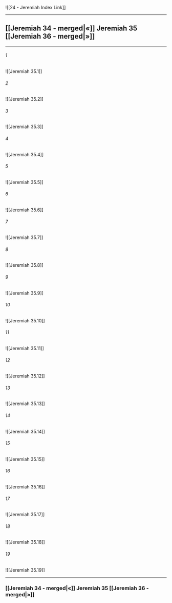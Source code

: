 ![[24 - Jeremiah Index Link]]

---
##  [[Jeremiah 34 - merged|«]] Jeremiah 35 [[Jeremiah 36 - merged|»]]

---

###### 1
![[Jeremiah 35.1]] 

###### 2
![[Jeremiah 35.2]] 

###### 3
![[Jeremiah 35.3]] 

###### 4
![[Jeremiah 35.4]]

###### 5 
![[Jeremiah 35.5]] 

###### 6
![[Jeremiah 35.6]] 

###### 7
![[Jeremiah 35.7]] 

###### 8
![[Jeremiah 35.8]] 

###### 9
![[Jeremiah 35.9]] 

###### 10
![[Jeremiah 35.10]] 

###### 11
![[Jeremiah 35.11]] 

###### 12
![[Jeremiah 35.12]]

###### 13
![[Jeremiah 35.13]] 

###### 14
![[Jeremiah 35.14]] 

###### 15
![[Jeremiah 35.15]]

###### 16
![[Jeremiah 35.16]] 

###### 17
![[Jeremiah 35.17]]

###### 18
![[Jeremiah 35.18]] 

###### 19
![[Jeremiah 35.19]] 


---
###  [[Jeremiah 34 - merged|«]] Jeremiah 35 [[Jeremiah 36 - merged|»]]